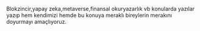 Blokzincir,yapay zeka,metaverse,finansal okuryazarlık vb konularda yazılar yazıp hem kendimizi hemde bu konuya meraklı bireylerin
merakını doyurmayı amaçlıyoruz.

